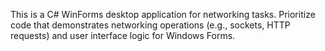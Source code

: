 <!-- Use this file to provide workspace-specific custom instructions to Copilot. For more details, visit https://code.visualstudio.com/docs/copilot/copilot-customization#_use-a-githubcopilotinstructionsmd-file -->

This is a C# WinForms desktop application for networking tasks. Prioritize code that demonstrates networking operations (e.g., sockets, HTTP requests) and user interface logic for Windows Forms.
